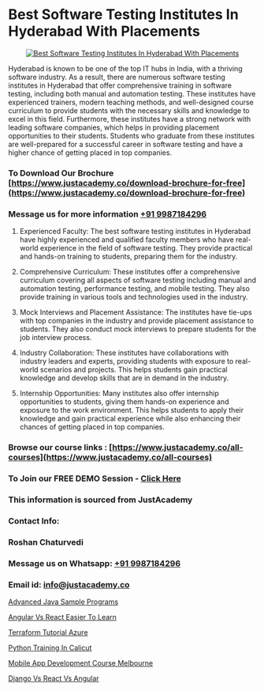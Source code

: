 # Best Software Testing Institutes In Hyderabad With Placements

<p align="center">
  <a href="https://justacademy.co/program-detail/software-testing">
    <img src="https://justacademy.co/storage2/program_images/1704700438.webp" alt="Best Software Testing Institutes In Hyderabad With Placements">
  </a>
</p>


Hyderabad is known to be one of the top IT hubs in India, with a thriving software industry. As a result, there are numerous software testing institutes in Hyderabad that offer comprehensive training in software testing, including both manual and automation testing. These institutes have experienced trainers, modern teaching methods, and well-designed course curriculum to provide students with the necessary skills and knowledge to excel in this field. Furthermore, these institutes have a strong network with leading software companies, which helps in providing placement opportunities to their students. Students who graduate from these institutes are well-prepared for a successful career in software testing and have a higher chance of getting placed in top companies.
### To Download Our Brochure [https://www.justacademy.co/download-brochure-for-free](https://www.justacademy.co/download-brochure-for-free)
### Message us for more information [+91 9987184296](https://api.whatsapp.com/send?phone=919987184296)
1) Experienced Faculty: The best software testing institutes in Hyderabad have highly experienced and qualified faculty members who have real-world experience in the field of software testing. They provide practical and hands-on training to students, preparing them for the industry.

2) Comprehensive Curriculum: These institutes offer a comprehensive curriculum covering all aspects of software testing including manual and automation testing, performance testing, and mobile testing. They also provide training in various tools and technologies used in the industry.

3) Mock Interviews and Placement Assistance: The institutes have tie-ups with top companies in the industry and provide placement assistance to students. They also conduct mock interviews to prepare students for the job interview process.

4) Industry Collaboration: These institutes have collaborations with industry leaders and experts, providing students with exposure to real-world scenarios and projects. This helps students gain practical knowledge and develop skills that are in demand in the industry.

5) Internship Opportunities: Many institutes also offer internship opportunities to students, giving them hands-on experience and exposure to the work environment. This helps students to apply their knowledge and gain practical experience while also enhancing their chances of getting placed in top companies.

### Browse our course links : [https://www.justacademy.co/all-courses](https://www.justacademy.co/all-courses) 
### To Join our FREE DEMO Session - [Click Here](https://www.justacademy.co/register-for-course-demo)


### This information is sourced from JustAcademy
### Contact Info:
### Roshan Chaturvedi
### Message us on Whatsapp: [+91 9987184296](https://api.whatsapp.com/send?phone=919987184296)
### Email id: [info@justacademy.co](mailto:info@justacademy.co)
                
[Advanced Java Sample Programs](https://www.linkedin.com/pulse/advanced-java-sample-programs-justacademy-ifywc?trackingId=RdoH0M1SaXFJZ3g0TFNXDA%3D%3D&lipi=urn%3Ali%3Apage%3Ad_flagship3_company_admin%3BKTN3ka3yQeC%2FJuvG1YVg3Q%3D%3D)

[Angular Vs React Easier To Learn](https://www.linkedin.com/pulse/angular-vs-react-easier-learn-justacademy-hyderabad-rkm0c?trackingId=zJbGUtjcSo%2FxfWRomcBYgg%3D%3D&lipi=urn%3Ali%3Apage%3Ad_flagship3_company_admin%3BepomL552S36dZH34vwpA2w%3D%3D)

[Terraform Tutorial Azure](https://medium.com/@ranepooja/terraform-tutorial-azure-3e6dc8ea647c)

[Python Training In Calicut](https://medium.com/@AkashSingh2052/python-training-in-calicut-c86e9ea13c1b)

[Mobile App Development Course Melbourne](https://justacademyin.github.io/Articles/Mobile-App-Development-Course-Melbourne)

[Django Vs React Vs Angular](https://justacademyin.github.io/Articles/Django-Vs-React-Vs-Angular)

